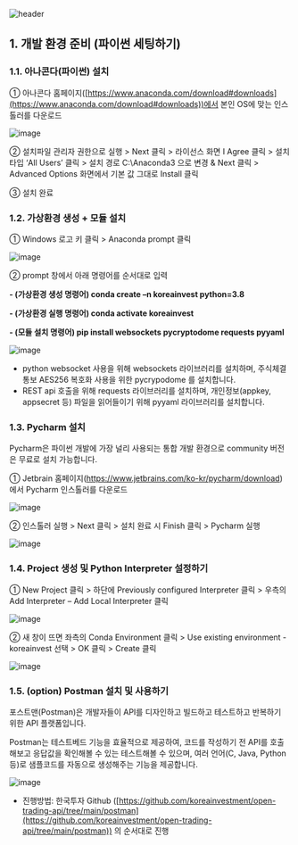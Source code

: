 ![header](https://capsule-render.vercel.app/api?type=waving&color=gradient&height=300&section=header&text=한국투자증권%20KIS%20Developers&fontSize=50&animation=fadeIn&fontAlignY=38&desc=개발%20환경%20준비%20(파이썬%20세팅하기)&descAlignY=51&descAlign=62)

## 1. 개발 환경 준비 (파이썬 세팅하기)

### **1.1. 아나콘다(파이썬) 설치**

① 아나콘다 홈페이지([https://www.anaconda.com/download#downloads](https://www.anaconda.com/download#downloads))에서 본인 OS에 맞는 인스톨러를 다운로드 

![image](https://github.com/koreainvestment/open-trading-api/assets/87407853/7c3fdfe0-24b3-4dae-80ae-9c3eb83b1ba2)

② 설치파일 관리자 권한으로 실행 > Next 클릭 > 라이선스 화면 I Agree 클릭 > 설치타입 ‘All Users’ 클릭 > 설치 경로 C:\Anaconda3 으로 변경 & Next 클릭 > Advanced Options 화면에서 기본 값 그대로 Install 클릭

③ 설치 완료

### **1.2. 가상환경 생성 + 모듈 설치**

① Windows 로고 키 클릭 > Anaconda prompt 클릭 

![image](https://github.com/koreainvestment/open-trading-api/assets/87407853/8ae27b27-3990-4a70-b98d-41e2e6457440)

② prompt 창에서 아래 명령어를 순서대로 입력

**- (가상환경 생성 명령어) conda create –n koreainvest python=3.8**

**- (가상환경 실행 명령어) conda activate koreainvest**

**- (모듈 설치 명령어) pip install websockets pycryptodome requests pyyaml**
   
![image](https://github.com/koreainvestment/open-trading-api/assets/87407853/2a6651cf-25be-45fd-bd7e-5634cf3866fe)

- python websocket 사용을 위해 websockets 라이브러리를 설치하며, 주식체결통보 AES256 복호화 사용을 위한 pycrypodome 를 설치합니다.
- REST api 호출을 위해 requests 라이브러리를 설치하며, 개인정보(appkey, appsecret 등) 파일을 읽어들이기 위해 pyyaml 라이브러리를 설치합니다.

### **1.3. Pycharm 설치**

Pycharm은 파이썬 개발에 가장 널리 사용되는 통합 개발 환경으로 community 버전은 무료로 설치 가능합니다. 

① Jetbrain 홈페이지(https://www.jetbrains.com/ko-kr/pycharm/download) 에서 Pycharm 인스톨러를 다운로드

![image](https://github.com/koreainvestment/open-trading-api/assets/87407853/0a816854-f748-4778-aeca-5f8cf66fc118)

② 인스톨러 실행 > Next 클릭 > 설치 완료 시 Finish 클릭 > Pycharm 실행

![image](https://github.com/koreainvestment/open-trading-api/assets/87407853/c368369d-ea00-470e-92bc-c2d7bde015f1)

### **1.4. Project 생성 및 Python Interpreter 설정하기**

① New Project 클릭 > 하단에 Previously configured Interpreter 클릭 > 우측의 Add Interpreter – Add Local Interpreter 클릭 

![image](https://github.com/koreainvestment/open-trading-api/assets/87407853/2e90ce4b-c7d8-4b41-a2f2-9fce45660a83)

② 새 창이 뜨면 좌측의 Conda Environment 클릭 > Use existing environment - koreainvest 선택 > OK 클릭 > Create 클릭

![image](https://github.com/koreainvestment/open-trading-api/assets/87407853/4bbf7777-6d23-46ed-8914-ba294bd708c7)

### **1.5. (option) Postman 설치 및 사용하기**

포스트맨(Postman)은 개발자들이 API를 디자인하고 빌드하고 테스트하고 반복하기 위한 API 플랫폼입니다. 

Postman는 테스트베드 기능을 효율적으로 제공하여, 코드를 작성하기 전 API를 호출해보고 응답값을 확인해볼 수 있는 테스트해볼 수 있으며, 여러 언어(C, Java, Python 등)로 샘플코드를 자동으로 생성해주는 기능을 제공합니다.

![image](https://github.com/koreainvestment/open-trading-api/assets/87407853/dcfea9fb-5a95-49a9-86f2-f333b5b2f067)

 - 진행방법: 한국투자 Github ([https://github.com/koreainvestment/open-trading-api/tree/main/postman](https://github.com/koreainvestment/open-trading-api/tree/main/postman)) 의 순서대로 진행
